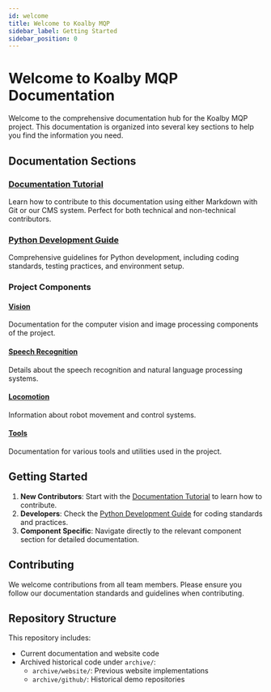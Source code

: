 ```yaml
---
id: welcome
title: Welcome to Koalby MQP
sidebar_label: Getting Started
sidebar_position: 0
---
```


# Welcome to Koalby MQP Documentation

Welcome to the comprehensive documentation hub for the Koalby MQP project. This documentation is organized into several key sections to help you find the information you need.

## Documentation Sections

### [Documentation Tutorial](/documentation-tutorial/index)
Learn how to contribute to this documentation using either Markdown with Git or our CMS system. Perfect for both technical and non-technical contributors.

### [Python Development Guide](/python-dev-guide/index)
Comprehensive guidelines for Python development, including coding standards, testing practices, and environment setup.

### Project Components

#### [Vision](/vision/index)
Documentation for the computer vision and image processing components of the project.

#### [Speech Recognition](/speech-recognition/index)
Details about the speech recognition and natural language processing systems.

#### [Locomotion](/locomotion/index)
Information about robot movement and control systems.

#### [Tools](/tools/index)
Documentation for various tools and utilities used in the project.

## Getting Started

1. **New Contributors**: Start with the [Documentation Tutorial](/documentation-tutorial/index) to learn how to contribute.
2. **Developers**: Check the [Python Development Guide](/python-dev-guide/index) for coding standards and practices.
3. **Component Specific**: Navigate directly to the relevant component section for detailed documentation.

## Contributing

We welcome contributions from all team members. Please ensure you follow our documentation standards and guidelines when contributing.

## Repository Structure

This repository includes:
- Current documentation and website code
- Archived historical code under `archive/`:
  - `archive/website/`: Previous website implementations
  - `archive/github/`: Historical demo repositories


